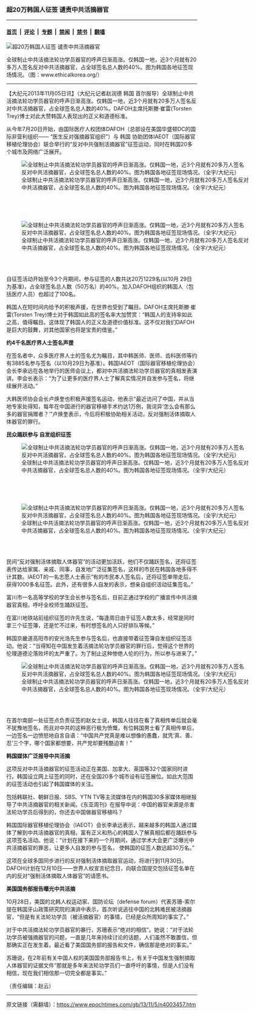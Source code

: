 ### 超20万韩国人征签 谴责中共活摘器官

---

#### [首页](../../../..?n4003457) &nbsp;|&nbsp; [评论](../../../../../epoch-comment?n4003457) &nbsp;|&nbsp; [专题](../../../../../epoch-special?n4003457) &nbsp;|&nbsp; [禁闻](../../../../../epoch-news?n4003457) &nbsp;|&nbsp; [禁书](../../../../../books?n4003457) &nbsp;|&nbsp; [翻墙](https://github.com/gfw-breaker/nogfw/blob/master/README.md?n4003457)


<div><img alt="超20万韩国人征签 谴责中共活摘器官" class="attachment-djy_600_400 size-djy_600_400 wp-post-image" src="https://i.epochtimes.com/assets/uploads/2013/11/1311050432221873-600x400.jpg"/>
<div class="caption">
 <p>
  全球制止中共活摘法轮功学员器官的呼声日渐高涨。仅韩国一地，近3个月就有20多万人签名反对中共活摘器官，占全球签名总人数的40%。图为韩国各地征签现场情况。（图：www.ethicalkorea.org/）
 </p>
</div></div><hr/><div class="post_content" id="artbody" itemprop="articleBody">
 <!-- article content begin -->
 <p>
  【大纪元2013年11月05日讯】（大纪元记者赵润德
  <ok href="https://www.epochtimes.com/gb/tag/%E9%9F%A9%E5%9B%BD.html">
   韩国
  </ok>
  首尔报导）全球制止中共活摘法轮功学员器官的呼声日渐高涨。仅韩国一地，近3个月就有20多万人签名反对中共活摘器官，占全球签名总人数的40%。DAFOH主席托斯滕‧崔雷(Torsten Trey)博士对此大赞韩国人表现出的正义和道德标准。
 </p>
 <p>
  从今年7月20日开始，由国际医疗人权团体DAFOH（总部设在美国华盛顿DC的国际非营利组织—— “医生反对强摘器官组织”）与
  <ok href="https://www.epochtimes.com/gb/tag/%E9%9F%A9%E5%9B%BD.html">
   韩国
  </ok>
  协助团体IAEOT（国际器官移植伦理协会）联合举行的“反对中共强制活摘器官”征签运动，同时在韩国20多个城市及网络广泛展开。
 </p>
 <p>
  <figure aria-describedby="caption-attachment-5666977" class="wp-caption aligncenter" id="attachment_5666977" style="width: 600px">
   <ok href=" https://i.epochtimes.com/assets/uploads/2013/11/1311050430161873-600x411.jpg" rel="noreferrer noopener" target="_blank">
    <img alt="全球制止中共活摘法轮功学员器官的呼声日渐高涨。仅韩国一地，近3个月就有20多万人签名反对中共活摘器官，占全球签名总人数的40%。图为韩国各地征签现场情况。（全宇/大纪元）" class="size-large wp-image-5666977" src="https://i.epochtimes.com/assets/uploads/2013/11/1311050430161873-600x411.jpg" title="全球制止中共活摘法轮功学员器官的呼声日渐高涨。仅韩国一地，近3个月就有20多万人签名反对中共活摘器官，占全球签名总人数的40%。图为韩国各地征签现场情况。（全宇/大纪元）"/>
   </ok>
   <br/><figcaption class="wp-caption-text" id="caption-attachment-5666977">
    全球制止中共活摘法轮功学员器官的呼声日渐高涨。仅韩国一地，近3个月就有20多万人签名反对中共活摘器官，占全球签名总人数的40%。图为韩国各地征签现场情况。（全宇/大纪元）
   </figcaption><br/>
  </figure><br/>
  <br/>
  <figure aria-describedby="caption-attachment-5666987" class="wp-caption aligncenter" id="attachment_5666987" style="width: 600px">
   <ok href=" https://i.epochtimes.com/assets/uploads/2013/11/1311070221271873-600x400.jpg" rel="noreferrer noopener" target="_blank">
    <img alt="全球制止中共活摘法轮功学员器官的呼声日渐高涨。仅韩国一地，近3个月就有20多万人签名反对中共活摘器官，占全球签名总人数的40%。图为韩国各地征签现场情况。（全宇/大纪元）" class="size-large wp-image-5666987" src="https://i.epochtimes.com/assets/uploads/2013/11/1311070221271873-600x400.jpg" title="全球制止中共活摘法轮功学员器官的呼声日渐高涨。仅韩国一地，近3个月就有20多万人签名反对中共活摘器官，占全球签名总人数的40%。图为韩国各地征签现场情况。（全宇/大纪元）"/>
   </ok>
   <br/><figcaption class="wp-caption-text" id="caption-attachment-5666987">
    全球制止中共活摘法轮功学员器官的呼声日渐高涨。仅韩国一地，近3个月就有20多万人签名反对中共活摘器官，占全球签名总人数的40%。图为韩国各地征签现场情况。（全宇/大纪元）
   </figcaption><br/>
  </figure><br/>
 </p>
 <p>
  自征签活动开始至今3个月期间，参与征签的人数共达20万1229名(以10月 29日为基准)，占全球签名总人数（50万名）的40%。加入DAFOH组织的韩国人（包括医疗人员）也超过了100名。
 </p>
 <p>
  韩国人在短时间内给予的积极声援，在世界也受到了瞩目。DAFOH主席托斯滕‧崔雷(Torsten Trey)博士对于韩国如此高的签名率大加赞赏：“韩国人的支持率如此之高，值得瞩目。这体现了韩国人的正义及道德价值标准。这不仅对我们DAFOH是巨大的鼓舞，对其他国家也将是宝贵的借鉴。”
 </p>
 <p>
  <b>
   约4千名医疗界人士签名声援
  </b>
 </p>
 <p>
  在签名者中，众多医疗界人士的签名尤为瞩目，其中韩医师、医师、齿科医师等约有3885名参与签名（以10月29日为基准）。韩国IAEOT（国际器官移植伦理协会）会长李承远在各地举行的医师会议上，都对中共活摘法轮功学员器官的真相发表演讲。李会长表示：“为了让更多的医疗界人士了解真实情况并自发参与签名，将继续展开活动。”
 </p>
 <p>
  大韩医师协会会长卢焕奎也积极声援签名运动，他表示“最近访问了中国，并从当地专家处得知，每年在中国进行的器官移植手术约达1万例，我诧异‘怎么会有那么多的器官捐赠者？’”卢焕奎表示，今后将积极协助相关活动，反对强制活体摘取人体器官的罪行。
 </p>
 <p>
  <b>
   民众踊跃参与 自发组织征签
  </b>
 </p>
 <p>
  <figure aria-describedby="caption-attachment-5666997" class="wp-caption aligncenter" id="attachment_5666997" style="width: 600px">
   <ok href=" https://i.epochtimes.com/assets/uploads/2013/11/1311050430431873-600x376.jpg" rel="noreferrer noopener" target="_blank">
    <img alt="全球制止中共活摘法轮功学员器官的呼声日渐高涨。仅韩国一地，近3个月就有20多万人签名反对中共活摘器官，占全球签名总人数的40%。图为韩国各地征签现场情况。（全宇/大纪元）" class="size-large wp-image-5666997" src="https://i.epochtimes.com/assets/uploads/2013/11/1311050430431873-600x376.jpg" title="全球制止中共活摘法轮功学员器官的呼声日渐高涨。仅韩国一地，近3个月就有20多万人签名反对中共活摘器官，占全球签名总人数的40%。图为韩国各地征签现场情况。（全宇/大纪元）"/>
   </ok>
   <br/><figcaption class="wp-caption-text" id="caption-attachment-5666997">
    全球制止中共活摘法轮功学员器官的呼声日渐高涨。仅韩国一地，近3个月就有20多万人签名反对中共活摘器官，占全球签名总人数的40%。图为韩国各地征签现场情况。（全宇/大纪元）
   </figcaption><br/>
  </figure><br/>
  <br/>
  <figure aria-describedby="caption-attachment-5667005" class="wp-caption aligncenter" id="attachment_5667005" style="width: 600px">
   <ok href=" https://i.epochtimes.com/assets/uploads/2013/11/1311050429351873-600x373.jpg" rel="noreferrer noopener" target="_blank">
    <img alt="全球制止中共活摘法轮功学员器官的呼声日渐高涨。仅韩国一地，近3个月就有20多万人签名反对中共活摘器官，占全球签名总人数的40%。图为韩国各地征签现场情况。（全宇/大纪元）" class="size-large wp-image-5667005" src="https://i.epochtimes.com/assets/uploads/2013/11/1311050429351873-600x373.jpg" title="全球制止中共活摘法轮功学员器官的呼声日渐高涨。仅韩国一地，近3个月就有20多万人签名反对中共活摘器官，占全球签名总人数的40%。图为韩国各地征签现场情况。（全宇/大纪元）"/>
   </ok>
   <br/><figcaption class="wp-caption-text" id="caption-attachment-5667005">
    全球制止中共活摘法轮功学员器官的呼声日渐高涨。仅韩国一地，近3个月就有20多万人签名反对中共活摘器官，占全球签名总人数的40%。图为韩国各地征签现场情况。（全宇/大纪元）
   </figcaption><br/>
  </figure><br/>
 </p>
 <p>
  民间“反对强制活体摘取人体器官”的活动更加活跃，他们不仅踊跃签名，还将征签表传达给家属、亲戚、同事，自发地广泛征集签名，这样的市民在韩国各地多得不计其数。IAEOT的一名志愿人士表示“有的市民本人签名后，还将征签单带走后，获得1000多名征签。此外，还有很多人自发的表示，想亲自组织活动征集签名。”
 </p>
 <p>
  富川市一名高等学校的学生会长参与签名后，目前正通过学校的广播宣传中共活摘器官真相，呼吁全校师生踊跃征签。
 </p>
 <p>
  在富川地铁站前组织征签的许先生说，“每逢周日由于征签人数太多，经常是同时拿三个征签簿，还是忙不过来，有时想签名的人只好排队等候。”
 </p>
 <p>
  韩国京畿道高阳市的安光浩先生参与签名后，也直接带着征签簿自发组织征签活动。他说：“当得知在中国发生着活摘法轮功学员器官的罪行后，觉得这个世界的伦理道德沦落败坏的太严重了。为了制止这种惨绝人伦的行为，所以参与进来了。”
 </p>
 <figure aria-describedby="caption-attachment-5667011" class="wp-caption aligncenter" id="attachment_5667011" style="width: 600px">
  <ok href=" https://i.epochtimes.com/assets/uploads/2013/11/1311050435081873-600x360.jpg" rel="noreferrer noopener" target="_blank">
   <img alt="全球制止中共活摘法轮功学员器官的呼声日渐高涨。仅韩国一地，近3个月就有20多万人签名反对中共活摘器官，占全球签名总人数的40%。图为韩国各地征签现场情况。（全宇/大纪元）" class="size-large wp-image-5667011" src="https://i.epochtimes.com/assets/uploads/2013/11/1311050435081873-600x360.jpg" title="全球制止中共活摘法轮功学员器官的呼声日渐高涨。仅韩国一地，近3个月就有20多万人签名反对中共活摘器官，占全球签名总人数的40%。图为韩国各地征签现场情况。（全宇/大纪元）"/>
  </ok>
  <br/><figcaption class="wp-caption-text" id="caption-attachment-5667011">
   全球制止中共活摘法轮功学员器官的呼声日渐高涨。仅韩国一地，近3个月就有20多万人签名反对中共活摘器官，占全球签名总人数的40%。图为韩国各地征签现场情况。（全宇/大纪元）
  </figcaption><br/>
 </figure><br/>
 <p>
  在首尔南部一处征签点负责征签的赵女士说，韩国人往往在看了真相传单后就会毫不犹豫地签名，而且对中共的这种恶行极为愤慨，有位韩国男士看了真相传单后，一边签名一边愤怒地自言自语：“中国共产党真是难以想像的愚蠢，就凭‘真、善、忍’三个字，哪个国家都想要，共产党却要残酷迫害！”
 </p>
 <p>
  <b>
   韩国媒体广泛报导中共活摘
  </b>
 </p>
 <p>
  这项反对中共活摘器官的征签活动正在美国、加拿大、英国等32个国家同时进行。韩国设立网上征签的同时，还在全国20多个城市设有征签展位。如此大范围的征签活动也引起了韩国媒体的关注。
 </p>
 <p>
  包括韩联社、朝鲜日报、SBS、YTN TV等主流媒体在内的韩国30多家媒体相继报导了中共活摘器官的相关新闻。《东亚周刊》在报导中说：中国的器官来源是杀害法轮功学员后得到的，你还去中国做器官移植吗？
 </p>
 <p>
  韩国国际器官移植伦理协会（IAEOT）会长李承远表示，越来越多的韩国人通过媒体了解到中共活摘器官的真相，富有正义和热心的韩国人了解真相后都在踊跃参与这项签名活动。他说：“计划在接下来的一个月期间，通过学术大会更广泛曝光中共活摘器官的罪恶，让更多人自发的参与签名， 使韩国的征签人数远超30万名。”
 </p>
 <p>
  这项在全球多国同步进行的反对强制活体摘取器官运动，将进行到11月30日。DAFOH计划在12月10日——世界人权宣言纪念日，向联合国提交包括征签名单在内的反对“强制活体摘取人体器官”的请愿书。
 </p>
 <p>
  <b>
   美国国务部报告曝光中共活摘
  </b>
 </p>
 <p>
  10月28日，美国的北韩人权运动家、国防论坛（defense forum）代表苏珊-索尔提在韩国牙山政策研究院的演讲中表示，首次听说逃往中国的北韩难民被活摘器官，“但是有关法轮功学员（被活摘器官）的事情，已经是众所周知的事实了。”
 </p>
 <p>
  对于中共活摘法轮功学员器官的暴行，苏珊表示“绝对的相信”。她说：“对于法轮功学员被强摘器官的问题，一直是几年来持续讨论的话题，人们虽然不敢置信，但那确实正在发生着。最近看了美国国务部的报告和文件，确信那是绝对的事实。”
 </p>
 <p>
  苏珊说，在2年前有关中国人权的美国国务部报告书上，有关于中国发生强制摘取人体器官的证据文件“那就是多年来法轮功学员们一直呼吁的事情，但是人们没有相信，现在我们相信那一切完全都是事实。”
 </p>
 <p>
  （责任编辑：赵云）
 </p>
 <!-- article content end -->
 <div id="below_article_ad">
 </div>
</div>


---

原文链接（需翻墙）：https://www.epochtimes.com/gb/13/11/5/n4003457.htm